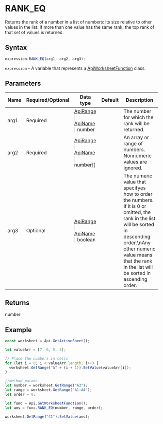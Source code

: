 # RANK_EQ

Returns the rank of a number in a list of numbers: its size relative to other values in the list. If more than one value has the same rank, the top rank of that set of values is returned.

## Syntax

```javascript
expression.RANK_EQ(arg1, arg2, arg3);
```

`expression` - A variable that represents a [ApiWorksheetFunction](../ApiWorksheetFunction.md) class.

## Parameters

| **Name** | **Required/Optional** | **Data type** | **Default** | **Description** |
| ------------- | ------------- | ------------- | ------------- | ------------- |
| arg1 | Required | [ApiRange](../../ApiRange/ApiRange.md) \| [ApiName](../../ApiName/ApiName.md) \| number |  | The number for which the rank will be returned. |
| arg2 | Required | [ApiRange](../../ApiRange/ApiRange.md) \| [ApiName](../../ApiName/ApiName.md) \| number[] |  | An array or range of numbers. Nonnumeric values are ignored. |
| arg3 | Optional | [ApiRange](../../ApiRange/ApiRange.md) \| [ApiName](../../ApiName/ApiName.md) \| boolean |  | The numeric value that specifyes how to order the numbers. If it is 0 or omitted, the rank in the list will be sorted in descending order.\nAny other numeric value means that the rank in the list will be sorted in ascending order. |

## Returns

number

## Example



```javascript editor-xlsx
const worksheet = Api.GetActiveSheet();

let valueArr = [7, 6, 5, 5];

// Place the numbers in cells
for (let i = 0; i < valueArr.length; i++) {
  worksheet.GetRange("A" + (i + 1)).SetValue(valueArr[i]);
}

//method params
let number = worksheet.GetRange("A3");
let range = worksheet.GetRange("A1:A4");
let order = 0;

let func = Api.GetWorksheetFunction();
let ans = func.RANK_EQ(number, range, order);

worksheet.GetRange("C1").SetValue(ans);

```
